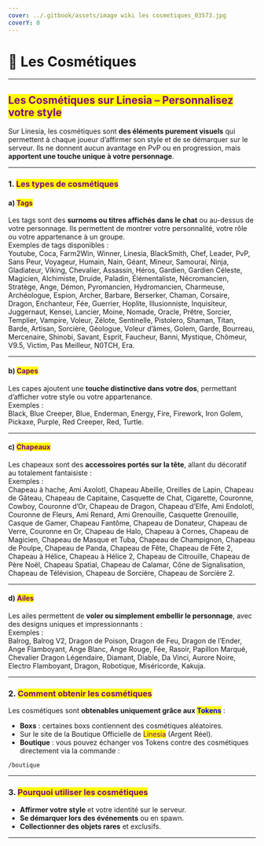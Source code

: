 ```yaml
---
cover: ../.gitbook/assets/image wiki les cosmetiques_03573.jpg
coverY: 0
---
```


# 🐲 Les Cosmétiques

***

## <mark style="color:purple;">Les Cosmétiques sur Linesia – Personnalisez votre style</mark>

Sur Linesia, les cosmétiques sont **des éléments purement visuels** qui permettent à chaque joueur d’affirmer son style et de se démarquer sur le serveur. Ils ne donnent aucun avantage en PvP ou en progression, mais **apportent une touche unique à votre personnage**.

***

### 1. <mark style="color:purple;">Les types de cosmétiques</mark>

#### a) <mark style="color:purple;">Tags</mark>

Les tags sont des **surnoms ou titres affichés dans le chat** ou au-dessus de votre personnage. Ils permettent de montrer votre personnalité, votre rôle ou votre appartenance à un groupe.\
Exemples de tags disponibles :\
Youtube, Coca, Farm2Win, Winner, Linesia, BlackSmith, Chef, Leader, PvP, Sans Peur, Voyageur, Humain, Nain, Géant, Mineur, Samourai, Ninja, Gladiateur, Viking, Chevalier, Assassin, Héros, Gardien, Gardien Céleste, Magicien, Alchimiste, Druide, Paladin, Élémentaliste, Nécromancien, Stratège, Ange, Démon, Pyromancien, Hydromancien, Charmeuse, Archéologue, Espion, Archer, Barbare, Berserker, Chaman, Corsaire, Dragon, Enchanteur, Fée, Guerrier, Hoplite, Illusionniste, Inquisiteur, Juggernaut, Kensei, Lancier, Moine, Nomade, Oracle, Prêtre, Sorcier, Templier, Vampire, Voleur, Zélote, Sentinelle, Pistolero, Shaman, Titan, Barde, Artisan, Sorcière, Géologue, Voleur d’âmes, Golem, Garde, Bourreau, Mercenaire, Shinobi, Savant, Esprit, Faucheur, Banni, Mystique, Chômeur, V9.5, Victim, Pas Meilleur, N0TCH, Era.

***

#### b) <mark style="color:purple;">Capes</mark>

Les capes ajoutent une **touche distinctive dans votre dos**, permettant d’afficher votre style ou votre appartenance.\
Exemples :\
Black, Blue Creeper, Blue, Enderman, Energy, Fire, Firework, Iron Golem, Pickaxe, Purple, Red Creeper, Red, Turtle.

***

#### c) <mark style="color:purple;">Chapeaux</mark>

Les chapeaux sont des **accessoires portés sur la tête**, allant du décoratif au totalement fantaisiste :\
Exemples :\
Chapeau à hache, Ami Axolotl, Chapeau Abeille, Oreilles de Lapin, Chapeau de Gâteau, Chapeau de Capitaine, Casquette de Chat, Cigarette, Couronne, Cowboy, Couronne d’Or, Chapeau de Dragon, Chapeau d’Elfe, Ami Endolotl, Couronne de Fleurs, Ami Renard, Ami Grenouille, Casquette Grenouille, Casque de Gamer, Chapeau Fantôme, Chapeau de Donateur, Chapeau de Verre, Couronne en Or, Chapeau de Halo, Chapeau à Cornes, Chapeau de Magicien, Chapeau de Masque et Tuba, Chapeau de Champignon, Chapeau de Poulpe, Chapeau de Panda, Chapeau de Fête, Chapeau de Fête 2, Chapeau à Hélice, Chapeau à Hélice 2, Chapeau de Citrouille, Chapeau de Père Noël, Chapeau Spatial, Chapeau de Calamar, Cône de Signalisation, Chapeau de Télévision, Chapeau de Sorcière, Chapeau de Sorcière 2.

***

#### d) <mark style="color:purple;">Ailes</mark>

Les ailes permettent de **voler ou simplement embellir le personnage**, avec des designs uniques et impressionnants :\
Exemples :\
Balrog, Balrog V2, Dragon de Poison, Dragon de Feu, Dragon de l’Ender, Ange Flamboyant, Ange Blanc, Ange Rouge, Fée, Rasoir, Papillon Marqué, Chevalier Dragon Légendaire, Diamant, Diable, Da Vinci, Aurore Noire, Electro Flamboyant, Dragon, Robotique, Miséricorde, Kakuja.

***

### 2. <mark style="color:purple;">Comment obtenir les cosmétiques</mark>

Les cosmétiques sont **obtenables uniquement grâce aux&#x20;**<mark style="color:blue;">**Tokens**</mark> :

* **Boxs** : certaines boxs contiennent des cosmétiques aléatoires.
* Sur le site de la Boutique Officielle de <mark style="color:purple;">Linesia</mark> (Argent Réel).
* **Boutique** : vous pouvez échanger vos Tokens contre des cosmétiques directement via la commande :

```
/boutique
```

***

### 3. <mark style="color:purple;">Pourquoi utiliser les cosmétiques</mark>

* **Affirmer votre style** et votre identité sur le serveur.
* **Se démarquer lors des événements** ou en spawn.
* **Collectionner des objets rares** et exclusifs.

***
